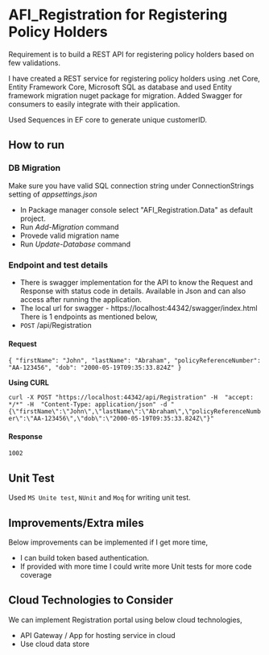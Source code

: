 # AFI_Registration for Registering Policy Holders

Requirement is to build a REST API for registering policy holders based on few validations.

I have created a REST service for registering policy holders using .net Core, Entity Framework Core, Microsoft SQL as database and used Entity framework migration nuget package for migration. Added Swagger for consumers to easily integrate with their application.

Used Sequences in EF core to generate unique customerID.

## How to run
### DB Migration
Make sure you have valid SQL connection string under ConnectionStrings setting of *appsettings.json*
- In Package manager console select "AFI_Registration.Data" as default project.
- Run *Add-Migration* command
- Provede valid migration name
- Run *Update-Database* command

### Endpoint and test details
- There is swagger implementation for the API to know the Request and Response with status code in details. Available in Json and can also access after running the application.
- The local url for swagger - https://localhost:44342/swagger/index.html
There is 1 endpoints as mentioned below,
- `POST` /api/Registration
#### Request
`{
  "firstName": "John",
  "lastName": "Abraham",
  "policyReferenceNumber": "AA-123456",
  "dob": "2000-05-19T09:35:33.824Z"
}`

**Using CURL**

`curl -X POST "https://localhost:44342/api/Registration" -H  "accept: */*" -H  "Content-Type: application/json" -d "{\"firstName\":\"John\",\"lastName\":\"Abraham\",\"policyReferenceNumber\":\"AA-123456\",\"dob\":\"2000-05-19T09:35:33.824Z\"}"`
#### Response
`1002`

## Unit Test
Used `MS Unite test`, `NUnit` and `Moq` for writing unit test.

## Improvements/Extra miles
Below improvements can be implemented if I get more time,
 - I can build token based authentication.
 - If provided with more time I could write more Unit tests for more code coverage

## Cloud Technologies to Consider
We can implement Registration portal using below cloud technologies,
 - API Gateway / App for hosting service in cloud
 - Use cloud data store
